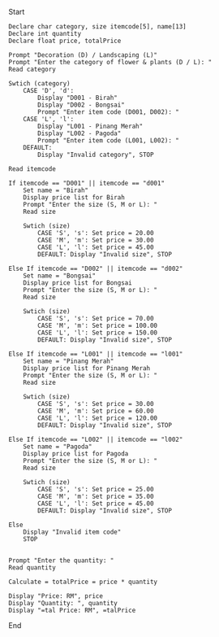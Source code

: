 Start

    Declare char category, size itemcode[5], name[13]
    Declare int quantity
    Declare float price, totalPrice

    Prompt "Decoration (D) / Landscaping (L)"
    Prompt "Enter the category of flower & plants (D / L): "
    Read category

    Swtich (category)
        CASE 'D', 'd':
            Display "D001 - Birah"
            Display "D002 - Bongsai"
            Prompt "Enter item code (D001, D002): "
        CASE 'L', 'l':
            Display "L001 - Pinang Merah"
            Display "L002 - Pagoda"
            Prompt "Enter item code (L001, L002): "
        DEFAULT:
            Display "Invalid category", STOP

    Read itemcode

    If itemcode == "D001" || itemcode == "d001"
        Set name = "Birah"
        Display price list for Birah
        Prompt "Enter the size (S, M or L): "
        Read size

        Swtich (size)
            CASE 'S', 's': Set price = 20.00
            CASE 'M', 'm': Set price = 30.00
            CASE 'L', 'l': Set price = 45.00
            DEFAULT: Display "Invalid size", STOP

    Else If itemcode == "D002" || itemcode == "d002"
        Set name = "Bongsai"
        Display price list for Bongsai
        Prompt "Enter the size (S, M or L): "
        Read size

        Swtich (size)
            CASE 'S', 's': Set price = 70.00
            CASE 'M', 'm': Set price = 100.00
            CASE 'L', 'l': Set price = 150.00
            DEFAULT: Display "Invalid size", STOP

    Else If itemcode == "L001" || itemcode == "l001"
        Set name = "Pinang Merah"
        Display price list for Pinang Merah
        Prompt "Enter the size (S, M or L): "
        Read size

        Swtich (size)
            CASE 'S', 's': Set price = 30.00
            CASE 'M', 'm': Set price = 60.00
            CASE 'L', 'l': Set price = 120.00
            DEFAULT: Display "Invalid size", STOP

    Else If itemcode == "L002" || itemcode == "l002"
        Set name = "Pagoda"
        Display price list for Pagoda
        Prompt "Enter the size (S, M or L): "
        Read size

        Swtich (size)
            CASE 'S', 's': Set price = 25.00
            CASE 'M', 'm': Set price = 35.00
            CASE 'L', 'l': Set price = 45.00
            DEFAULT: Display "Invalid size", STOP

    Else
        Display "Invalid item code"
        STOP
        

    Prompt "Enter the quantity: "
    Read quantity

    Calculate = totalPrice = price * quantity

    Display "Price: RM", price
    Display "Quantity: ", quantity
    Display "=tal Price: RM", =talPrice

End